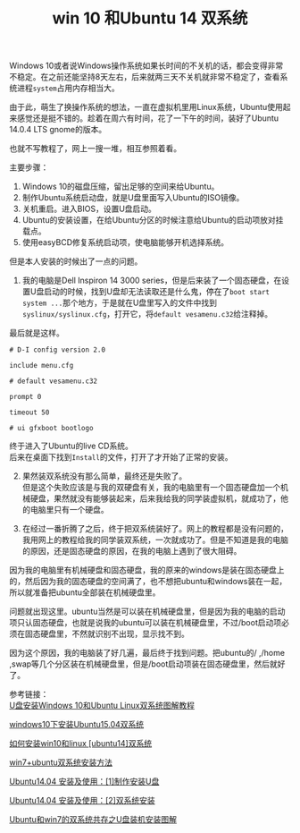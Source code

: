 ﻿---
layout: post
title: win 10 和Ubuntu 14 双系统
description: win 10的性能比起前几代Windows已经有了很大的提高，但是还是觉得不够。  
category: blog
---


Windows 10或者说Windows操作系统如果长时间的不关机的话，都会变得非常不稳定。在之前还能坚持8天左右，后来就两三天不关机就非常不稳定了，查看系统进程`system`占用内存相当大。           

由于此，萌生了换操作系统的想法，一直在虚拟机里用Linux系统，Ubuntu使用起来感觉还是挺不错的。趁着在周六有时间，花了一下午的时间，装好了Ubuntu 14.0.4 LTS gnome的版本。               

也就不写教程了，网上一搜一堆，相互参照着看。                       

主要步骤：                   
1. Windows 10的磁盘压缩，留出足够的空间来给Ubuntu。                   
2. 制作Ubuntu系统启动盘，就是U盘里面写入Ubuntu的ISO镜像。                   
3. 关机重启。进入BIOS，设置U盘启动。                             
4. Ubuntu的安装设置，在给Ubuntu分区的时候注意给Ubuntu的启动项放对挂载点。                 
5. 使用easyBCD修复系统启动项，使电脑能够开机选择系统。                

但是本人安装的时候出了一点的问题。                  
1. 我的电脑是Dell Inspiron 14 3000 series，但是后来装了一个固态硬盘，在设置U盘启动的时候，找到U盘却无法读取还是什么鬼，停在了`boot start system ...`那个地方，于是就在U盘里写入的文件中找到`syslinux/syslinux.cfg`，打开它，将`default vesamenu.c32`给注释掉。                    

最后就是这样。                              

```
# D-I config version 2.0

include menu.cfg

# default vesamenu.c32

prompt 0

timeout 50

# ui gfxboot bootlogo

```

终于进入了Ubuntu的live CD系统。                            
后来在桌面下找到`Install`的文件，打开了才开始了正常的安装。                    

2. 果然装双系统没有那么简单，最终还是失败了。                               
但是这个失败应该是与我的双硬盘有关，我的电脑里有一个固态硬盘加一个机械硬盘，果然就没有能够装起来，后来我给我的同学装虚拟机，就成功了，他的电脑里只有一个硬盘。                  

3. 在经过一番折腾了之后，终于把双系统装好了。网上的教程都是没有问题的，我用网上的教程给我的同学装双系统，一次就成功了。但是不知道是我的电脑的原因，还是固态硬盘的原因，在我的电脑上遇到了很大阻碍。

因为我的电脑里有机械硬盘和固态硬盘，我的原来的windows是装在固态硬盘上的，然后因为我的固态硬盘的空间满了，也不想把ubuntu和windows装在一起，所以就准备把ubuntu全部装在机械硬盘里。

问题就出现这里。ubuntu当然是可以装在机械硬盘里，但是因为我的电脑的启动项只认固态硬盘，也就是说我的ubuntu可以装在机械硬盘里，不过/boot启动项必须在固态硬盘里，不然就识别不出现，显示找不到。

因为这个原因，我的电脑装了好几遍，最后终于找到问题。把ubuntu的/ ,/home ,swap等几个分区装在机械硬盘里，但是/boot启动项装在固态硬盘里，然后就好了。


参考链接：                                      
[U盘安装Windows 10和Ubuntu Linux双系统图解教程](http://www.linuxdiyf.com/linux/13140.html)

[windows10下安装Ubuntu15.04双系统](http://www.linuxdiyf.com/linux/13395.html)

[如何安装win10和linux [ubuntu14]双系统](http://jingyan.baidu.com/article/4d58d5411380dd9dd5e9c07e.html)

[win7+ubuntu双系统安装方法](http://blog.csdn.net/xlf13872135090/article/details/24093203)

[Ubuntu14.04 安装及使用：[1]制作安装U盘](http://jingyan.baidu.com/article/59703552e0a6e18fc007409f.html)

[Ubuntu14.04 安装及使用：[2]双系统安装](http://jingyan.baidu.com/article/dca1fa6fa3b905f1a44052bd.html)

[Ubuntu和win7的双系统共存之U盘装机安装图解](http://bbs.uc.cn/thread-1847133-1-1.html)
